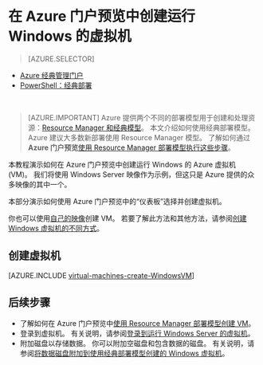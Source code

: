 <properties
    pageTitle="在 Azure 门户预览中创建 VM | Azure"
    description="在 Azure 门户预览中创建 Windows 虚拟机。"
    services="virtual-machines-windows"
    documentationcenter=""
    author="cynthn"
    manager="timlt"
    editor=""
    tags="azure-service-management"
    translationtype="Human Translation" />
<tags
    ms.assetid="1871f823-ebd7-4eff-9a22-8e2411555595"
    ms.service="virtual-machines-windows"
    ms.workload="infrastructure-services"
    ms.tgt_pltfrm="vm-windows"
    ms.devlang="na"
    ms.topic="article"
    ms.date="02/27/2017"
    wacn.date="04/24/2017"
    ms.author="cynthn"
    ms.sourcegitcommit="a114d832e9c5320e9a109c9020fcaa2f2fdd43a9"
    ms.openlocfilehash="baa96694fb5d9b274e1af9ec81dcd113babd87a3"
    ms.lasthandoff="04/14/2017" />

# <a name="create-a-virtual-machine-running-windows-in-the-azure-portal-preview"></a>在 Azure 门户预览中创建运行 Windows 的虚拟机
> [AZURE.SELECTOR]
- [Azure 经典管理门户](/documentation/articles/virtual-machines-windows-classic-tutorial/)
- [PowerShell：经典部署](/documentation/articles/virtual-machines-windows-classic-create-powershell/)

<br>

> [AZURE.IMPORTANT]
> Azure 提供两个不同的部署模型用于创建和处理资源：[Resource Manager 和经典模型](/documentation/articles/resource-manager-deployment-model/)。 本文介绍如何使用经典部署模型。 Azure 建议大多数新部署使用 Resource Manager 模型。 了解如何通过 **Azure 门户预览**[使用 Resource Manager 部署模型执行这些步骤](/documentation/articles/virtual-machines-windows-hero-tutorial/)。

本教程演示如何在 Azure 门户预览中创建运行 Windows 的 Azure 虚拟机 (VM)。 我们将使用 Windows Server 映像作为示例，但这只是 Azure 提供的众多映像的其中一个。

本部分演示如何使用 Azure 门户预览中的“仪表板”选择并创建虚拟机。

你也可以使用[自己的映像](/documentation/articles/virtual-machines-windows-classic-createupload-vhd/)创建 VM。 若要了解此方法和其他方法，请参阅[创建 Windows 虚拟机的不同方式](/documentation/articles/virtual-machines-windows-creation-choices/)。

<!-- 02/27/2017 Video removed as it was based on the Classic Management Portal. -->

## <a id="createvirtualmachine"> </a>创建虚拟机
[AZURE.INCLUDE [virtual-machines-create-WindowsVM](../../includes/virtual-machines-create-windowsvm.md)]

## <a name="next-steps"></a>后续步骤
* 了解如何在 Azure 门户预览中[使用 Resource Manager 部署模型创建 VM](/documentation/articles/virtual-machines-windows-hero-tutorial/)。
* 登录到虚拟机。 有关说明，请参阅[登录到运行 Windows Server 的虚拟机](/documentation/articles/virtual-machines-windows-classic-connect-logon/)。
* 附加磁盘以存储数据。 你可以附加空磁盘和包含数据的磁盘。 有关说明，请参阅[将数据磁盘附加到使用经典部署模型创建的 Windows 虚拟机](/documentation/articles/virtual-machines-windows-classic-attach-disk/)。
<!--Update_Description: change to the new portal-->